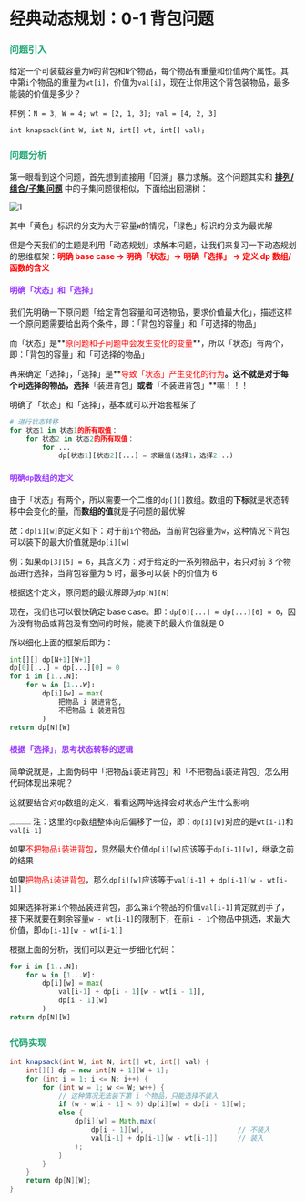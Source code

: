 # 经典动态规划：0-1 背包问题

### <font color=#1FA774>问题引入</font>

给定一个可装载容量为`W`的背包和`N`个物品，每个物品有重量和价值两个属性。其中第`i`个物品的重量为`wt[i]`，价值为`val[i]`，现在让你用这个背包装物品，最多能装的价值是多少？

样例：`N = 3, W = 4; wt = [2, 1, 3]; val = [4, 2, 3]`

`int knapsack(int W, int N, int[] wt, int[] val);`

### <font color=#1FA774>问题分析</font>

第一眼看到这个问题，首先想到直接用「回溯」暴力求解。这个问题其实和 **[排列/组合/子集 问题](./排列-组合-子集问题.html)** 中的子集问题很相似，下面给出回溯树：

![1](https://cdn.jsdelivr.net/gh/LFool/image-hosting@master/20220504/1510221651648222rE5Ndr1.svg)

其中「黄色」标识的分支为大于容量`W`的情况，「绿色」标识的分支为最优解

但是今天我们的主题是利用「动态规划」求解本问题，让我们来复习一下动态规划的思维框架：**<font color='red'>明确 base case -> 明确「状态」-> 明确「选择」 -> 定义 dp 数组/函数的含义</font>**

#### <font color=#9933FF>明确「状态」和「选择」</font>

我们先明确一下原问题「给定背包容量和可选物品，要求价值最大化」，描述这样一个原问题需要给出两个条件，即：「背包的容量」和「可选择的物品」

而「状态」是**<font color='red'>原问题和子问题中会发生变化的变量</font>**，所以「状态」有两个，即：「背包的容量」和「可选择的物品」

再来确定「选择」，「选择」是**<font color='red'>导致「状态」产生变化的行为</font>**。这不就是对于每个可选择的物品，选择**「装进背包」**或者**「不装进背包」**嘛！！！

明确了「状态」和「选择」，基本就可以开始套框架了

```python
# 进行状态转移
for 状态1 in 状态1的所有取值：
    for 状态2 in 状态2的所有取值：
        for ...
            dp[状态1][状态2][...] = 求最值(选择1，选择2...)
```

#### <font color=#9933FF>明确`dp`数组的定义</font>

由于「状态」有两个，所以需要一个二维的`dp[][]`数组。数组的**下标**就是状态转移中会变化的量，而**数组的值**就是子问题的最优解

故：`dp[i][w]`的定义如下：对于前`i`个物品，当前背包容量为`w`，这种情况下背包可以装下的最大价值就是`dp[i][w]`

例：如果`dp[3][5] = 6`，其含义为：对于给定的一系列物品中，若只对前 3 个物品进行选择，当背包容量为 5 时，最多可以装下的价值为 6

根据这个定义，原问题的最优解即为`dp[N][N]`

现在，我们也可以很快确定 base case。即：`dp[0][...] = dp[...][0] = 0`，因为没有物品或背包没有空间的时候，能装下的最大价值就是 0

所以细化上面的框架后即为：

```python
int[][] dp[N+1][W+1]
dp[0][...] = dp[...][0] = 0
for i in [1...N]:
    for w in [1...W]:
        dp[i][w] = max(
        	把物品 i 装进背包,
            不把物品 i 装进背包
        )
return dp[N][W]
```

#### <font color=#9933FF>根据「选择」，思考状态转移的逻辑</font>

简单说就是，上面伪码中「把物品`i`装进背包」和「不把物品`i`装进背包」怎么用代码体现出来呢？

这就要结合对`dp`数组的定义，看看这两种选择会对状态产生什么影响

<img src="https://cdn.jsdelivr.net/gh/LFool/image-hosting@master/20220226/16402516458648251645864825235pN5IJY.png" alt="image-20220226164025008" style="zoom:18%;" /> 注：这里的`dp`数组整体向后偏移了一位，即：`dp[i][w]`对应的是`wt[i-1]`和`val[i-1]`

如果<font color='red'>不把物品`i`装进背包</font>，显然最大价值`dp[i][w]`应该等于`dp[i-1][w]`，继承之前的结果

如果<font color='red'>把物品`i`装进背包</font>，那么`dp[i][w]`应该等于`val[i-1] + dp[i-1][w - wt[i-1]]`

如果选择将第`i`个物品装进背包，那么第`i`个物品的价值`val[i-1]`肯定就到手了，接下来就要在剩余容量`w - wt[i-1]`的限制下，在前`i - 1`个物品中挑选，求最大价值，即`dp[i-1][w - wt[i-1]]`

根据上面的分析，我们可以更近一步细化代码：

```python
for i in [1...N]:
    for w in [1...W]:
        dp[i][w] = max(
        	val[i-1] + dp[i - 1][w - wt[i - 1]],
            dp[i - 1][w]
        )
return dp[N][W]
```

### <font color=#1FA774>代码实现</font>

```java
int knapsack(int W, int N, int[] wt, int[] val) {
    int[][] dp = new int[N + 1][W + 1];
    for (int i = 1; i <= N; i++) {
        for (int w = 1; w <= W; w++) {
            // 这种情况无法装下第 i 个物品，只能选择不装入
            if (w - w[i - 1] < 0) dp[i][w] = dp[i - 1][w];
            else {
                dp[i][w] = Math.max(
                    dp[i - 1][w],                       // 不装入
                    val[i-1] + dp[i-1][w - wt[i-1]]     // 装入
                );
            }
        }
    }
    return dp[N][W];
}
```